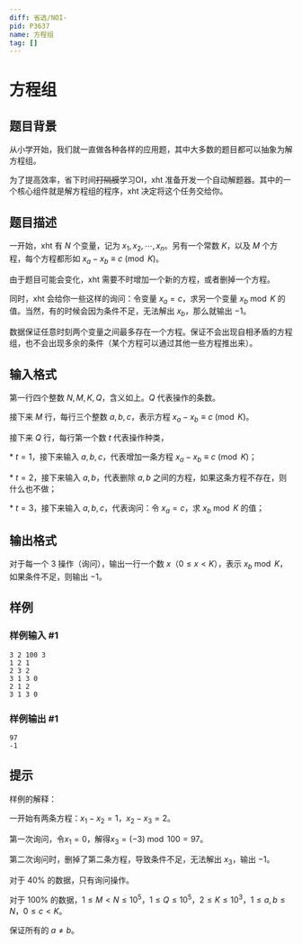 ```yaml
---
diff: 省选/NOI-
pid: P3637
name: 方程组
tag: []
---
```

# 方程组
## 题目背景

从小学开始，我们就一直做各种各样的应用题，其中大多数的题目都可以抽象为解方程组。

为了提高效率，省下时间~~打隔膜~~学习OI，xht 准备开发一个自动解题器。其中的一个核心组件就是解方程组的程序，xht 决定将这个任务交给你。
## 题目描述

一开始，xht 有 $N$ 个变量，记为 $x_1,x_2,\cdots,x_n$。另有一个常数 $K$，以及 $M$ 个方程，每个方程都形如 $x_a-x_b≡c\pmod K$。

由于题目可能会变化，xht 需要不时增加一个新的方程，或者删掉一个方程。

同时，xht 会给你一些这样的询问：令变量 $x_a=c$，求另一个变量 $x_b \bmod K$ 的值。当然，有的时候会因为条件不足，无法解出 $x_b$，那么就输出 $-1$。

数据保证任意时刻两个变量之间最多存在一个方程。保证不会出现自相矛盾的方程组，也不会出现多余的条件（某个方程可以通过其他一些方程推出来）。
## 输入格式

第一行四个整数 $N,M,K,Q$，含义如上。$Q$ 代表操作的条数。

接下来 $M$ 行，每行三个整数 $a,b,c$，表示方程 $x_a-x_b≡c\pmod K$。

接下来 $Q$ 行，每行第一个数 $t$ 代表操作种类，

\* $t=1$，接下来输入 $a,b,c$，代表增加一条方程 $x_a-x_b≡c\pmod K$；

\* $t=2$，接下来输入 $a,b$，代表删除 $a,b$ 之间的方程，如果这条方程不存在，则什么也不做；

\* $t=3$，接下来输入 $a,b,c$，代表询问：令 $x_a=c$，求 $x_b \bmod K$ 的值；
## 输出格式

对于每一个 $3$ 操作（询问），输出一行一个数 $x$（$0\le x<K$），表示 $x_b \bmod K$，如果条件不足，则输出 $-1$。
## 样例

### 样例输入 #1
```
3 2 100 3
1 2 1
2 3 2
3 1 3 0
2 1 2
3 1 3 0
```
### 样例输出 #1
```
97
-1
```
## 提示

样例的解释：

一开始有两条方程：$x_1-x_2=1$，$x_2-x_3=2$。

第一次询问，令$x_1=0$，解得$x_3=(-3)\bmod100=97$。

第二次询问时，删掉了第二条方程，导致条件不足，无法解出 $x_3$，输出 $-1$。

对于 $40\%$ 的数据，只有询问操作。

对于 $100\%$ 的数据，$1\le M<N\le10^5$，$1\le Q\le10^5$，$2\le K\le10^3$，$1\le a,b\le N$，$0\le c<K$。

保证所有的 $a\ne b$。
